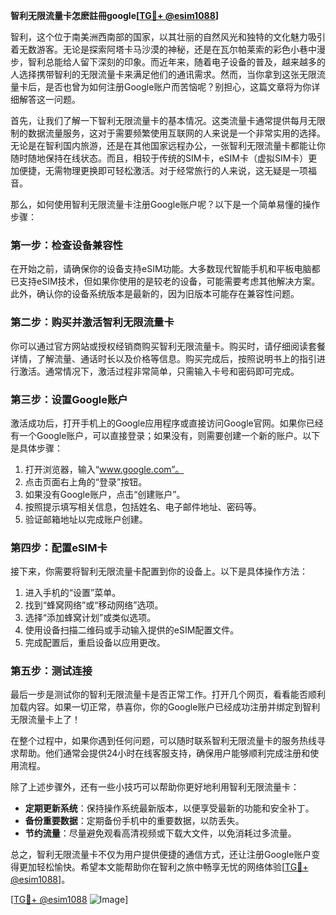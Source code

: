 **智利无限流量卡怎麽註冊google[[TG💪+ @esim1088](https://t.me/s/esim1088)]**

智利，这个位于南美洲西南部的国家，以其壮丽的自然风光和独特的文化魅力吸引着无数游客。无论是探索阿塔卡马沙漠的神秘，还是在瓦尔帕莱索的彩色小巷中漫步，智利总能给人留下深刻的印象。而近年来，随着电子设备的普及，越来越多的人选择携带智利的无限流量卡来满足他们的通讯需求。然而，当你拿到这张无限流量卡后，是否也曾为如何注册Google账户而苦恼呢？别担心，这篇文章将为你详细解答这一问题。

首先，让我们了解一下智利无限流量卡的基本情况。这类流量卡通常提供每月无限制的数据流量服务，这对于需要频繁使用互联网的人来说是一个非常实用的选择。无论是在智利国内旅游，还是在其他国家远程办公，一张智利无限流量卡都能让你随时随地保持在线状态。而且，相较于传统的SIM卡，eSIM卡（虚拟SIM卡）更加便捷，无需物理更换即可轻松激活。对于经常旅行的人来说，这无疑是一项福音。

那么，如何使用智利无限流量卡注册Google账户呢？以下是一个简单易懂的操作步骤：

### **第一步：检查设备兼容性**
在开始之前，请确保你的设备支持eSIM功能。大多数现代智能手机和平板电脑都已支持eSIM技术，但如果你使用的是较老的设备，可能需要考虑其他解决方案。此外，确认你的设备系统版本是最新的，因为旧版本可能存在兼容性问题。

### **第二步：购买并激活智利无限流量卡**
你可以通过官方网站或授权经销商购买智利无限流量卡。购买时，请仔细阅读套餐详情，了解流量、通话时长以及价格等信息。购买完成后，按照说明书上的指引进行激活。通常情况下，激活过程非常简单，只需输入卡号和密码即可完成。

### **第三步：设置Google账户**
激活成功后，打开手机上的Google应用程序或直接访问Google官网。如果你已经有一个Google账户，可以直接登录；如果没有，则需要创建一个新的账户。以下是具体步骤：

1. 打开浏览器，输入“www.google.com”。
2. 点击页面右上角的“登录”按钮。
3. 如果没有Google账户，点击“创建账户”。
4. 按照提示填写相关信息，包括姓名、电子邮件地址、密码等。
5. 验证邮箱地址以完成账户创建。

### **第四步：配置eSIM卡**
接下来，你需要将智利无限流量卡配置到你的设备上。以下是具体操作方法：

1. 进入手机的“设置”菜单。
2. 找到“蜂窝网络”或“移动网络”选项。
3. 选择“添加蜂窝计划”或类似选项。
4. 使用设备扫描二维码或手动输入提供的eSIM配置文件。
5. 完成配置后，重启设备以应用更改。

### **第五步：测试连接**
最后一步是测试你的智利无限流量卡是否正常工作。打开几个网页，看看能否顺利加载内容。如果一切正常，恭喜你，你的Google账户已经成功注册并绑定到智利无限流量卡上了！

在整个过程中，如果你遇到任何问题，可以随时联系智利无限流量卡的服务热线寻求帮助。他们通常会提供24小时在线客服支持，确保用户能够顺利完成注册和使用流程。

除了上述步骤外，还有一些小技巧可以帮助你更好地利用智利无限流量卡：

- **定期更新系统**：保持操作系统最新版本，以便享受最新的功能和安全补丁。
- **备份重要数据**：定期备份手机中的重要数据，以防丢失。
- **节约流量**：尽量避免观看高清视频或下载大文件，以免消耗过多流量。

总之，智利无限流量卡不仅为用户提供便捷的通信方式，还让注册Google账户变得更加轻松愉快。希望本文能帮助你在智利之旅中畅享无忧的网络体验[[TG💪+ @esim1088](https://t.me/s/esim1088)]。

[[TG💪+ @esim1088](https://t.me/s/esim1088) ![Image](https://i.postimg.cc/4NQfJmqS/Snipaste-2025-05-13-00-14-12.png)]